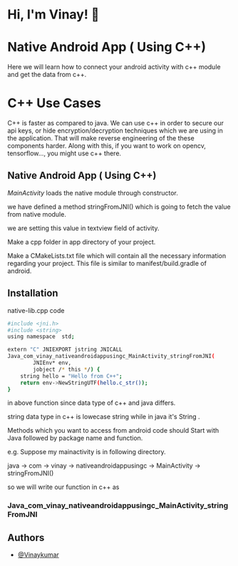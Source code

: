 
# Hi, I'm Vinay! 👋 

  
# Native Android App ( Using C++)

Here we will learn how to connect your android activity with c++ module and get the data from c++.

# C++ Use Cases 
C++ is faster as compared to java. We can use c++ in order to secure our api keys, 
or hide encryption/decryption techniques which we are using in the application. 
That will make reverse engineering of the these components harder. 
Along with this, if you want to work on opencv, tensorflow..., you might use c++ there. 


## Native Android App ( Using C++)

*MainActivity* loads the native module through constructor. 

we have defined a method  stringFromJNI() which is going to fetch 
the value from native module. 

we are setting this value in textview field of activity. 

Make a cpp folder in app directory of your project. 

Make a CMakeLists.txt file which will contain all the necessary information 
regarding your project. This file is similar to manifest/build.gradle of android.



## Installation

native-lib.cpp code 

```bash
#include <jni.h>
#include <string>
using namespace  std;

extern "C" JNIEXPORT jstring JNICALL
Java_com_vinay_nativeandroidappusingc_MainActivity_stringFromJNI(
        JNIEnv* env,
        jobject /* this */) {
    string hello = "Hello from C++";
    return env->NewStringUTF(hello.c_str());
}
```


in above function since data type of c++ and java differs. 

string data type in c++ is lowecase string while in java it's String . 

Methods which you want to access from android code should Start with Java followed by package name and function. 

e.g. 
Suppose my mainactivity is in following directory.

java -> com -> vinay -> nativeandroidappusingc -> MainActivity -> stringFromJNI() 

so we will write our function in c++ as 

### Java_com_vinay_nativeandroidappusingc_MainActivity_stringFromJNI
## Authors

- [@Vinaykumar](https://github.com/vinaykumar2197)

  